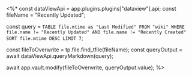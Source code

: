 <%*
const dataViewApi = app.plugins.plugins["dataview"].api;
const fileName = "Recently Updated";

const query = `TABLE file.mtime as "Last Modified"
FROM "wiki"
WHERE file.name != "Recently Updated" AND file.name != "Recently Created"
SORT file.mtime DESC
LIMIT 7`;

const fileToOverwrite = tp.file.find_tfile(fileName);
const queryOutput = await dataViewApi.queryMarkdown(query);

await app.vault.modify(fileToOverwrite, queryOutput.value);
%>